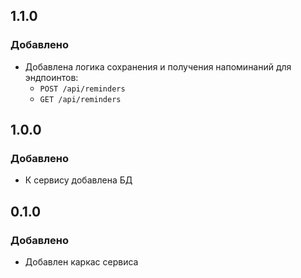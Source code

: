 ## 1.1.0
### Добавлено
- Добавлена логика сохранения и получения напоминаний для эндпоинтов:
  - `POST /api/reminders`
  - `GET /api/reminders`

## 1.0.0
### Добавлено
- К сервису добавлена БД

## 0.1.0
### Добавлено
- Добавлен каркас сервиса
